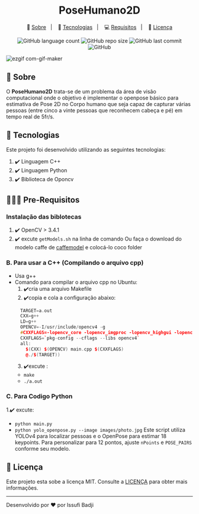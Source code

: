 <h1 align="center" color="yellow">
  PoseHumano2D
</h1>

<p align="center">
🤩 <a href="#book-sobre">Sobre</a>&nbsp;&nbsp;&nbsp;|&nbsp;&nbsp;&nbsp;
🚀  <a href="#rocket-tecnologias">Tecnologias</a>&nbsp;&nbsp;&nbsp;|&nbsp;&nbsp;&nbsp;
💻  <a href="#Pre-Requisitos">Requisitos</a>&nbsp;&nbsp;&nbsp;|&nbsp;&nbsp;&nbsp;
📝  <a href="#memo-licença">Licença</a>
</p>

<p align="center">
   
 <img alt="GitHub language count" src="https://img.shields.io/github/languages/count/issufibadji/PoseHumano?style=flat-square">

 <img alt="GitHub repo size" src="https://img.shields.io/github/repo-size/issufibadji/PoseHumano?style=flat-square">

 <img alt="GitHub last commit" src="https://img.shields.io/github/last-commit/issufibadji/PoseHumano?style=flat-square">

 <img alt="GitHub" src="https://img.shields.io/github/license/issufibadji/PoseHumano?style=flat-square">
</p>

   ![ezgif com-gif-maker](https://user-images.githubusercontent.com/45535344/180133435-f00b1ffc-f2da-4f6c-ac22-083ae4b2a270.gif)

## :book: Sobre
O **PoseHumano2D**
 trata-se de um problema da área de visão computacional onde o objetivo é implementar o
openpose básico para estimativa de Pose 2D no Corpo humano que seja capaz de capturar várias pessoas
(entre cinco a vinte pessoas que reconhecem cabeça e pé) em tempo real de 5fr/s.
<!-- ❌✔️ -->

## :rocket: Tecnologias
Este projeto foi desenvolvido utilizando as seguintes tecnologias:
1. ✔️ Linguagem  C++
2. ✔️ Linguagem Python
3. ✔️ Biblioteca de Oponcv
 
## 🧑🏻‍💻 Pre-Requisitos 
  ### Instalação das biblotecas
  1. ✔️ OpenCV > 3.4.1
  2. ✔️ excute `getModels.sh` na linha de comando Ou faça o download do modelo caffe de [caffemodel](http://posefs1.perception.cs.cmu.edu/Users/ZheCao/pose_iter_440000.caffemodel) e colocá-lo coco folder

### B. Para usar a C++ (Compilando o arquivo cpp)
 
- Usa g++
- Comando para compilar o arquivo cpp no ​​Ubuntu:
  1. ✔️cria uma arquivo Makefile
  2. ✔️copia e cola a configuração abaixo:
  ```c++
    TARGET=a.out
    CXX=g++
    LD=g++
    OPENCV=-I/usr/include/opencv4 -g
    #CXXFLAGS=-lopencv_core -lopencv_imgproc -lopencv_highgui -lopencv_imgcodecs -lopencv_objdetect -lopencv_features2d -std=c++11
    CXXFLAGS=`pkg-config --cflags --libs opencv4`
    all:
      $(CXX) $(OPENCV) main.cpp $(CXXFLAGS)
      @./$(TARGET))
  ```
  3. ✔️excute :
  - `make`
  - `./a.out`


### C. Para Codigo Python
 1.✔️ excute: 
- `python main.py` 
- `python yolo_openpose.py --image images/photo.jpg`
Este script utiliza YOLOv4 para localizar pessoas e o OpenPose para estimar 18 keypoints. Para personalizar para 12 pontos, ajuste `nPoints` e `POSE_PAIRS` conforme seu modelo.
 
 ## :memo: Licença
Este projeto esta sobe a licença MIT. Consulte a [LICENÇA](https://github.com/issufibadji/profileissufibadji/blob/master/LINCENSE) para obter mais informações.

---

Desenvolvido por :heart: por Issufi Badji

